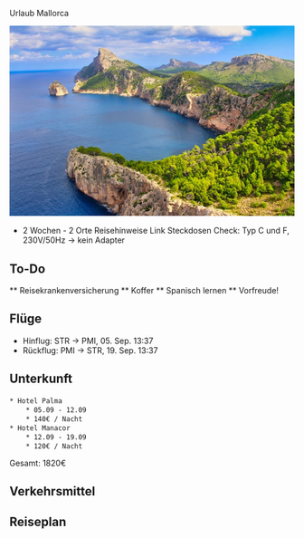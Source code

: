 Urlaub Mallorca

![](Mallorca.jpg)

* 2 Wochen - 2 Orte
 Reisehinweise Link
 Steckdosen Check: Typ C und F, 230V/50Hz -> kein Adapter

## To-Do

** Reisekrankenversicherung
** Koffer
** Spanisch lernen
** Vorfreude!



## Flüge
* Hinflug: STR -> PMI, 05. Sep. 13:37
* Rückflug: PMI -> STR, 19. Sep. 13:37


## Unterkunft

	* Hotel Palma
		* 05.09 - 12.09
		* 140€ / Nacht
	* Hotel Manacor
		* 12.09 - 19.09
		* 120€ / Nacht
		
Gesamt: 1820€


## Verkehrsmittel
## Reiseplan


